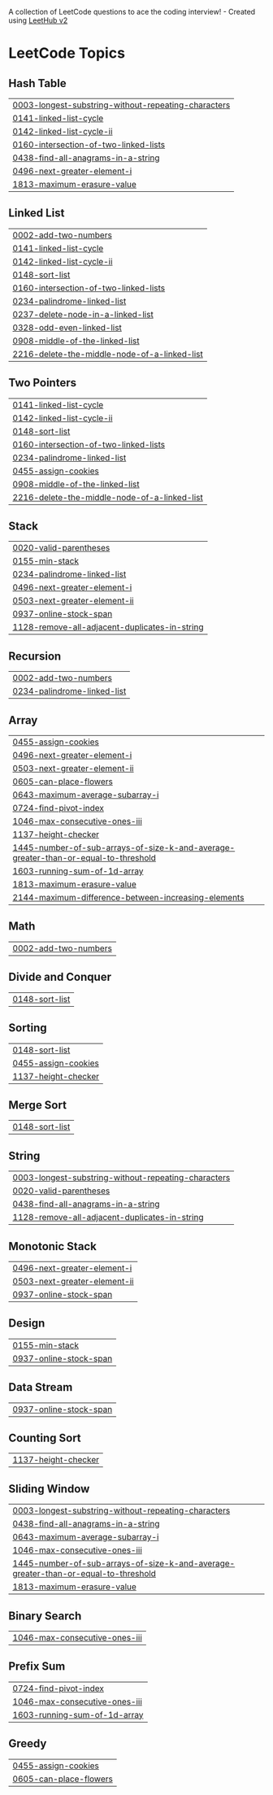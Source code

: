A collection of LeetCode questions to ace the coding interview! - Created using [LeetHub v2](https://github.com/arunbhardwaj/LeetHub-2.0)
<!---LeetCode Topics Start-->
# LeetCode Topics
## Hash Table
|  |
| ------- |
| [0003-longest-substring-without-repeating-characters](https://github.com/janhvichandnani14/Leetcode-Solutions/tree/master/0003-longest-substring-without-repeating-characters) |
| [0141-linked-list-cycle](https://github.com/janhvichandnani14/Leetcode-Solutions/tree/master/0141-linked-list-cycle) |
| [0142-linked-list-cycle-ii](https://github.com/janhvichandnani14/Leetcode-Solutions/tree/master/0142-linked-list-cycle-ii) |
| [0160-intersection-of-two-linked-lists](https://github.com/janhvichandnani14/Leetcode-Solutions/tree/master/0160-intersection-of-two-linked-lists) |
| [0438-find-all-anagrams-in-a-string](https://github.com/janhvichandnani14/Leetcode-Solutions/tree/master/0438-find-all-anagrams-in-a-string) |
| [0496-next-greater-element-i](https://github.com/janhvichandnani14/Leetcode-Solutions/tree/master/0496-next-greater-element-i) |
| [1813-maximum-erasure-value](https://github.com/janhvichandnani14/Leetcode-Solutions/tree/master/1813-maximum-erasure-value) |
## Linked List
|  |
| ------- |
| [0002-add-two-numbers](https://github.com/janhvichandnani14/Leetcode-Solutions/tree/master/0002-add-two-numbers) |
| [0141-linked-list-cycle](https://github.com/janhvichandnani14/Leetcode-Solutions/tree/master/0141-linked-list-cycle) |
| [0142-linked-list-cycle-ii](https://github.com/janhvichandnani14/Leetcode-Solutions/tree/master/0142-linked-list-cycle-ii) |
| [0148-sort-list](https://github.com/janhvichandnani14/Leetcode-Solutions/tree/master/0148-sort-list) |
| [0160-intersection-of-two-linked-lists](https://github.com/janhvichandnani14/Leetcode-Solutions/tree/master/0160-intersection-of-two-linked-lists) |
| [0234-palindrome-linked-list](https://github.com/janhvichandnani14/Leetcode-Solutions/tree/master/0234-palindrome-linked-list) |
| [0237-delete-node-in-a-linked-list](https://github.com/janhvichandnani14/Leetcode-Solutions/tree/master/0237-delete-node-in-a-linked-list) |
| [0328-odd-even-linked-list](https://github.com/janhvichandnani14/Leetcode-Solutions/tree/master/0328-odd-even-linked-list) |
| [0908-middle-of-the-linked-list](https://github.com/janhvichandnani14/Leetcode-Solutions/tree/master/0908-middle-of-the-linked-list) |
| [2216-delete-the-middle-node-of-a-linked-list](https://github.com/janhvichandnani14/Leetcode-Solutions/tree/master/2216-delete-the-middle-node-of-a-linked-list) |
## Two Pointers
|  |
| ------- |
| [0141-linked-list-cycle](https://github.com/janhvichandnani14/Leetcode-Solutions/tree/master/0141-linked-list-cycle) |
| [0142-linked-list-cycle-ii](https://github.com/janhvichandnani14/Leetcode-Solutions/tree/master/0142-linked-list-cycle-ii) |
| [0148-sort-list](https://github.com/janhvichandnani14/Leetcode-Solutions/tree/master/0148-sort-list) |
| [0160-intersection-of-two-linked-lists](https://github.com/janhvichandnani14/Leetcode-Solutions/tree/master/0160-intersection-of-two-linked-lists) |
| [0234-palindrome-linked-list](https://github.com/janhvichandnani14/Leetcode-Solutions/tree/master/0234-palindrome-linked-list) |
| [0455-assign-cookies](https://github.com/janhvichandnani14/Leetcode-Solutions/tree/master/0455-assign-cookies) |
| [0908-middle-of-the-linked-list](https://github.com/janhvichandnani14/Leetcode-Solutions/tree/master/0908-middle-of-the-linked-list) |
| [2216-delete-the-middle-node-of-a-linked-list](https://github.com/janhvichandnani14/Leetcode-Solutions/tree/master/2216-delete-the-middle-node-of-a-linked-list) |
## Stack
|  |
| ------- |
| [0020-valid-parentheses](https://github.com/janhvichandnani14/Leetcode-Solutions/tree/master/0020-valid-parentheses) |
| [0155-min-stack](https://github.com/janhvichandnani14/Leetcode-Solutions/tree/master/0155-min-stack) |
| [0234-palindrome-linked-list](https://github.com/janhvichandnani14/Leetcode-Solutions/tree/master/0234-palindrome-linked-list) |
| [0496-next-greater-element-i](https://github.com/janhvichandnani14/Leetcode-Solutions/tree/master/0496-next-greater-element-i) |
| [0503-next-greater-element-ii](https://github.com/janhvichandnani14/Leetcode-Solutions/tree/master/0503-next-greater-element-ii) |
| [0937-online-stock-span](https://github.com/janhvichandnani14/Leetcode-Solutions/tree/master/0937-online-stock-span) |
| [1128-remove-all-adjacent-duplicates-in-string](https://github.com/janhvichandnani14/Leetcode-Solutions/tree/master/1128-remove-all-adjacent-duplicates-in-string) |
## Recursion
|  |
| ------- |
| [0002-add-two-numbers](https://github.com/janhvichandnani14/Leetcode-Solutions/tree/master/0002-add-two-numbers) |
| [0234-palindrome-linked-list](https://github.com/janhvichandnani14/Leetcode-Solutions/tree/master/0234-palindrome-linked-list) |
## Array
|  |
| ------- |
| [0455-assign-cookies](https://github.com/janhvichandnani14/Leetcode-Solutions/tree/master/0455-assign-cookies) |
| [0496-next-greater-element-i](https://github.com/janhvichandnani14/Leetcode-Solutions/tree/master/0496-next-greater-element-i) |
| [0503-next-greater-element-ii](https://github.com/janhvichandnani14/Leetcode-Solutions/tree/master/0503-next-greater-element-ii) |
| [0605-can-place-flowers](https://github.com/janhvichandnani14/Leetcode-Solutions/tree/master/0605-can-place-flowers) |
| [0643-maximum-average-subarray-i](https://github.com/janhvichandnani14/Leetcode-Solutions/tree/master/0643-maximum-average-subarray-i) |
| [0724-find-pivot-index](https://github.com/janhvichandnani14/Leetcode-Solutions/tree/master/0724-find-pivot-index) |
| [1046-max-consecutive-ones-iii](https://github.com/janhvichandnani14/Leetcode-Solutions/tree/master/1046-max-consecutive-ones-iii) |
| [1137-height-checker](https://github.com/janhvichandnani14/Leetcode-Solutions/tree/master/1137-height-checker) |
| [1445-number-of-sub-arrays-of-size-k-and-average-greater-than-or-equal-to-threshold](https://github.com/janhvichandnani14/Leetcode-Solutions/tree/master/1445-number-of-sub-arrays-of-size-k-and-average-greater-than-or-equal-to-threshold) |
| [1603-running-sum-of-1d-array](https://github.com/janhvichandnani14/Leetcode-Solutions/tree/master/1603-running-sum-of-1d-array) |
| [1813-maximum-erasure-value](https://github.com/janhvichandnani14/Leetcode-Solutions/tree/master/1813-maximum-erasure-value) |
| [2144-maximum-difference-between-increasing-elements](https://github.com/janhvichandnani14/Leetcode-Solutions/tree/master/2144-maximum-difference-between-increasing-elements) |
## Math
|  |
| ------- |
| [0002-add-two-numbers](https://github.com/janhvichandnani14/Leetcode-Solutions/tree/master/0002-add-two-numbers) |
## Divide and Conquer
|  |
| ------- |
| [0148-sort-list](https://github.com/janhvichandnani14/Leetcode-Solutions/tree/master/0148-sort-list) |
## Sorting
|  |
| ------- |
| [0148-sort-list](https://github.com/janhvichandnani14/Leetcode-Solutions/tree/master/0148-sort-list) |
| [0455-assign-cookies](https://github.com/janhvichandnani14/Leetcode-Solutions/tree/master/0455-assign-cookies) |
| [1137-height-checker](https://github.com/janhvichandnani14/Leetcode-Solutions/tree/master/1137-height-checker) |
## Merge Sort
|  |
| ------- |
| [0148-sort-list](https://github.com/janhvichandnani14/Leetcode-Solutions/tree/master/0148-sort-list) |
## String
|  |
| ------- |
| [0003-longest-substring-without-repeating-characters](https://github.com/janhvichandnani14/Leetcode-Solutions/tree/master/0003-longest-substring-without-repeating-characters) |
| [0020-valid-parentheses](https://github.com/janhvichandnani14/Leetcode-Solutions/tree/master/0020-valid-parentheses) |
| [0438-find-all-anagrams-in-a-string](https://github.com/janhvichandnani14/Leetcode-Solutions/tree/master/0438-find-all-anagrams-in-a-string) |
| [1128-remove-all-adjacent-duplicates-in-string](https://github.com/janhvichandnani14/Leetcode-Solutions/tree/master/1128-remove-all-adjacent-duplicates-in-string) |
## Monotonic Stack
|  |
| ------- |
| [0496-next-greater-element-i](https://github.com/janhvichandnani14/Leetcode-Solutions/tree/master/0496-next-greater-element-i) |
| [0503-next-greater-element-ii](https://github.com/janhvichandnani14/Leetcode-Solutions/tree/master/0503-next-greater-element-ii) |
| [0937-online-stock-span](https://github.com/janhvichandnani14/Leetcode-Solutions/tree/master/0937-online-stock-span) |
## Design
|  |
| ------- |
| [0155-min-stack](https://github.com/janhvichandnani14/Leetcode-Solutions/tree/master/0155-min-stack) |
| [0937-online-stock-span](https://github.com/janhvichandnani14/Leetcode-Solutions/tree/master/0937-online-stock-span) |
## Data Stream
|  |
| ------- |
| [0937-online-stock-span](https://github.com/janhvichandnani14/Leetcode-Solutions/tree/master/0937-online-stock-span) |
## Counting Sort
|  |
| ------- |
| [1137-height-checker](https://github.com/janhvichandnani14/Leetcode-Solutions/tree/master/1137-height-checker) |
## Sliding Window
|  |
| ------- |
| [0003-longest-substring-without-repeating-characters](https://github.com/janhvichandnani14/Leetcode-Solutions/tree/master/0003-longest-substring-without-repeating-characters) |
| [0438-find-all-anagrams-in-a-string](https://github.com/janhvichandnani14/Leetcode-Solutions/tree/master/0438-find-all-anagrams-in-a-string) |
| [0643-maximum-average-subarray-i](https://github.com/janhvichandnani14/Leetcode-Solutions/tree/master/0643-maximum-average-subarray-i) |
| [1046-max-consecutive-ones-iii](https://github.com/janhvichandnani14/Leetcode-Solutions/tree/master/1046-max-consecutive-ones-iii) |
| [1445-number-of-sub-arrays-of-size-k-and-average-greater-than-or-equal-to-threshold](https://github.com/janhvichandnani14/Leetcode-Solutions/tree/master/1445-number-of-sub-arrays-of-size-k-and-average-greater-than-or-equal-to-threshold) |
| [1813-maximum-erasure-value](https://github.com/janhvichandnani14/Leetcode-Solutions/tree/master/1813-maximum-erasure-value) |
## Binary Search
|  |
| ------- |
| [1046-max-consecutive-ones-iii](https://github.com/janhvichandnani14/Leetcode-Solutions/tree/master/1046-max-consecutive-ones-iii) |
## Prefix Sum
|  |
| ------- |
| [0724-find-pivot-index](https://github.com/janhvichandnani14/Leetcode-Solutions/tree/master/0724-find-pivot-index) |
| [1046-max-consecutive-ones-iii](https://github.com/janhvichandnani14/Leetcode-Solutions/tree/master/1046-max-consecutive-ones-iii) |
| [1603-running-sum-of-1d-array](https://github.com/janhvichandnani14/Leetcode-Solutions/tree/master/1603-running-sum-of-1d-array) |
## Greedy
|  |
| ------- |
| [0455-assign-cookies](https://github.com/janhvichandnani14/Leetcode-Solutions/tree/master/0455-assign-cookies) |
| [0605-can-place-flowers](https://github.com/janhvichandnani14/Leetcode-Solutions/tree/master/0605-can-place-flowers) |
<!---LeetCode Topics End-->